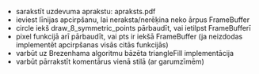 - sarakstīt uzdevuma aprakstu: apraksts.pdf
- ieviest līnijas apcirpšanu, lai neraksta/nerēķina neko ārpus FrameBuffer
- circle iekš draw_8_symmetric_points pārbaudīt, vai ietilpst FrameBufferī
- pixel funkcijā arī pārbaudīt, vai pts ir iekšā FrameBuffer (ja neizdodas implementēt apcirpšanas visās citās funkcijās)
- varbūt uz Brezenhama algoritmu bāzēta triangleFill implementācija
- varbūt pārrakstīt komentārus vienā stilā (ar garumzīmēm)
